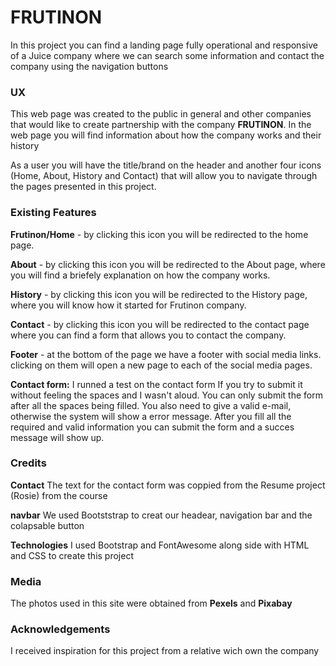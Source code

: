 # FRUTINON

In this project you can find a landing page fully operational and responsive of a Juice company where we can search some information and contact the company using the navigation buttons


### UX

This web page was created to the public in general and other companies that would like to create partnership with the company **FRUTINON**.
In the web page you will find information about how the company works and their history

As a user you will have the title/brand on the header and another four icons (Home, About, History and Contact) that will allow you to navigate through the pages presented in this project.

### Existing Features

**Frutinon/Home** - by clicking this icon you will be redirected to the home page.

**About** - by clicking this icon you will be redirected to the About page, where you will find a briefely explanation on how the company works.

**History** - by clicking this icon you will be redirected to the History page, where you will know how it started for Frutinon company.

**Contact** - by clicking this icon you will be redirected to the contact page where you can find a form that allows you to contact the company.

**Footer** - at the bottom of the page we have a footer with social media links. clicking on them will open a new page to each of the social media pages.


**Contact form:**
I runned a test on the contact form
If you try to submit it without feeling the spaces and I wasn't aloud. You can only submit the form after all the spaces being filled.
You also need to give a valid e-mail, otherwise the system will show a error message.
After you fill all the required and valid information you can submit the form and a succes message will show up.


### Credits
**Contact**
The text for the contact form was coppied from the Resume project (Rosie) from the course

**navbar**
We used Bootststrap to creat our headear, navigation bar and the colapsable button

**Technologies**
I used Bootstrap and FontAwesome along side with HTML and CSS to create this project

### Media

The photos used in this site were obtained from **Pexels** and **Pixabay**

### Acknowledgements
I received inspiration for this project from a relative wich own the company